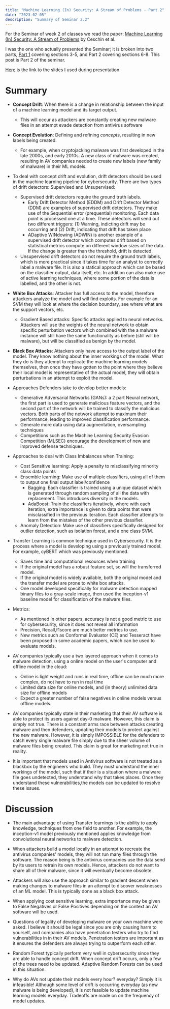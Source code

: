```yaml
---
title: "Machine Learning (In) Security: A Stream of Problems - Part 2"
date: "2023-02-05"
description: "Summary of Seminar 2.2"
---
```


For the Seminar of week 2 of classes we read the paper: [Machine Learning (In) Security: A Stream of Problems](https://arxiv.org/abs/2010.16045) by Ceschin et al.

I was the one who actually presented the Seminar; it is broken into two parts, [Part 1](discussion-2.1) covering sections 3-5, and Part 2 covering sections 6-8. This post is Part 2 of the seminar.

[Here](https://docs.google.com/presentation/d/14sGnShlsb1x9ner0g3vzUwTFN_T6Z6YCxQbcOmi6RJM/edit?usp=sharing) is the link to the slides I used during presentation.

# Summary
- **Concept Drift**: When there is a change in relationship between the input of a machine learning model and its target output.
  - This will occur as attackers are constantly creating new malware files in an attempt evade detection from antivirus software

- **Concept Evolution**: Defining and refining *concepts*, resulting in new labels being created.
  - For example, when cryptojacking malware was first developed in the late 2000s, and early 2010s. A new class of malware was created, resulting in AV companies needed to create new labels (new family of malware) in their ML models.

- To deal with concept drift and evolution, drift detectors should be used in the machine learning pipeline for cybersecurity. There are two types of drift detectors: Supervised and Unsupervised:
  - Supervised drift detectors require the ground truth labels.
    - Early Drift Detector Method (EDDM) and Drift Detector Method (DDM) are examples of supervised drift detectors. They make use of the Sequential error (prequential) monitoring. Each data point is processed one at a time. These detectors will send out two different triggers: (1) Warning, indicting drift may be occurring and (2) Drift, indicating that drift has taken place
    - ADaptive WINdowing (ADWIN) is another example of a supervised drift detector which computes drift based on statistical metrics compute on different window sizes of the data. If the change is greater than the threshold, drift is detected.
  - Unsupervised drift detectors do not require the ground truth labels, which is more practical since it takes time for an analyst to correctly label a malware file. It is also a statical approach which can be based on the classifier output, data itself, etc. In addition can also make use of active learning techniques, where some portion of the data is labelled, and the other is not.

- **White Box Attacks**: Attacker has full access to the model, therefore attackers analyze the model and will find exploits. For example for an SVM they will look at where the decision boundary, see where what are the support vectors, etc.
  - Gradient Based attacks: Specific attacks applied to neural networks. Attackers will use the weights of the neural network to obtain specific perturbation vectors which combined with the a malware instance will still have the same functionality as before (still will be malware), but will be classified as benign by the model.

- **Black Box Attacks**: Attackers only have access to the output label of the model. They know nothing about the inner workings of the model. What they do is they attempt to replicate the machine learning models themselves, then once they have gotten to the point where they believe their local model is representative of the actual model, they will obtain perturbations in an attempt to exploit the model.

- Approaches Defenders take to develop better models:
  - Generative Adversarial Networks (GANs): a 2 part Neural network, the first part is used to generate malicious feature vectors, and the second part of the network will be trained to classify the malicious vectors. Both parts of the network attempt to maximum their performance, leading to improved classification performance.
  - Generate more data using data augmentation, oversampling techniques
  - Competitions such as the Machine Learning Security Evasion Competition (MLSEC) encourage the development of new and improved defense techniques.

- Approaches to deal with Class Imbalances when Training:
  - Cost Sensitive learning: Apply a penalty to misclassifying minority class data points
  - Ensemble learning: Make use of multiple classifiers, using all of them to output one final output label/confidence
    - Bagging: Each classifier is trained using a unique dataset which is generated through random sampling of all the data with replacement. This introduces diversity in the models.
    - AdaBoost: Train the classifiers iteratively, where with each iteration, extra importance is given to data points that were misclassified in the previous iteration. Each classifier attempts to learn from the mistakes of the other previous classifier.
  - Anomaly Detection: Make use of classifiers specifically designed for outlier detection, such as isolation forest, and a one class SVM.

- Transfer Learning is common technique used in Cybersecurity. It is the process where a model is developing using a previously trained model. For example, cyBERT which was previously mentioned.
  - Saves time and computational resources when training
  - If the original model has a robust feature set, so will the transferred model.
  - If the original model is widely available, both the original model and the transfer model are prone to white box attacks.
  - One model developed specifically for malware detection mapped binary files to a gray-scale image, then used the inception-v1 baseline model for classification of the malware files.

- Metrics:
  - As mentioned in other papers, accuracy is not a good metric to use for cybersecurity, since it does not reveal all information
  - Precision, Recall,f1score are much better metrics to use.
  - New metrics such as Conformal Evaluator (CE) and Tesseract have been proposed in some academic papers, which can be used to evaluate models.

- AV companies typically use a two layered approach when it comes to malware detection, using a online model on the user's computer and offline model in the cloud:
  - Online is light weight and runs in real time, offline can be much more complex, do not have to run in real time
  - Limited data size for online models, and (in theory) unlimited data size for offline models
  - Expect a greater number of false negatives in online models versus offline models.

- AV companies typically state in their marketing that their AV software is able to protect its users against day-0 malware. However, this claim is simply not true. There is a constant arms race between attacks creating malware and then defenders, updating their models to protect against the new malware. However, it is simply IMPOSSIBLE for the defenders to catch every single malware file simply due to the sheer volume of malware files being created. This claim is great for marketing not true in reality.

- It is important that models used in Antivirus software is not treated as a blackbox by the engineers who build. They must understand the inner workings of the model, such that if their is a situation where a malware file goes undetected, they understand why that takes places. Once they understand these vulnerabilities,the models can be updated to resolve these issues.

# Discussion
- The main advantage of using Transfer learnings is the ability to apply knowledge, techniques from one field to another. For example, the inception-v1 model previously mentioned applies knowledge from convolutional neural networks to malware detection.

- When attackers build a model locally in an attempt to recreate the antivirus companies' models, they will not run many files through the software. The reason being is the antivirus companies use the data send by its users to retrain its own models. Hence, attackers do not want to share all of their malware, since it will eventually become obsolete.

- Attackers will also use the approach similar to gradient descent when making changes to malware files in an attempt to discover weaknesses of an ML model. This is typically done as a black box attack.

- When applying cost sensitive learning, extra importance may be given to False Negatives or False Positives depending on the context an AV software will be used.

- Questions of legality of developing malware on your own machine were asked. I believe it should be legal since you are only causing harm to yourself, and companies also have penetration testers who try to find vulnerabilities in in their AV models. Penetration testers are important as it ensures the defenders are always trying to outperform each other.

- Random Forest typically perform very well in cybersecurity since they are able to handle concept drift. When concept drift occurs, only a few of the trees need to be updated. Adaptive Random Forests can be used in this situation.

- Why do AVs not update their models every hour? everyday? Simply it is infeasible! Although some level of drift is occurring everyday (as new malware is being developed), it is not feasible to update machine learning models everyday. Tradeoffs are made on on the frequency of model updates.

